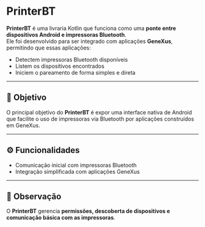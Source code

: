 # PrinterBT

**PrinterBT** é uma livraria Kotlin que funciona como uma **ponte entre dispositivos Android e impressoras Bluetooth**.  
Ele foi desenvolvido para ser integrado com aplicações **GeneXus**, permitindo que essas aplicações:

- Detectem impressoras Bluetooth disponíveis  
- Listem os dispositivos encontrados  
- Iniciem o pareamento de forma simples e direta  

---

## 🔹 Objetivo

O principal objetivo do **PrinterBT** é expor uma interface nativa de Android que facilite o uso de impressoras via Bluetooth por aplicações construídos em GeneXus.

---

## ⚙️ Funcionalidades

- Comunicação inicial com impressoras Bluetooth  
- Integração simplificada com aplicações GeneXus  

---

## 📌 Observação

O **PrinterBT** gerencia **permissões, descoberta de dispositivos e comunicação básica com as impressoras**.

